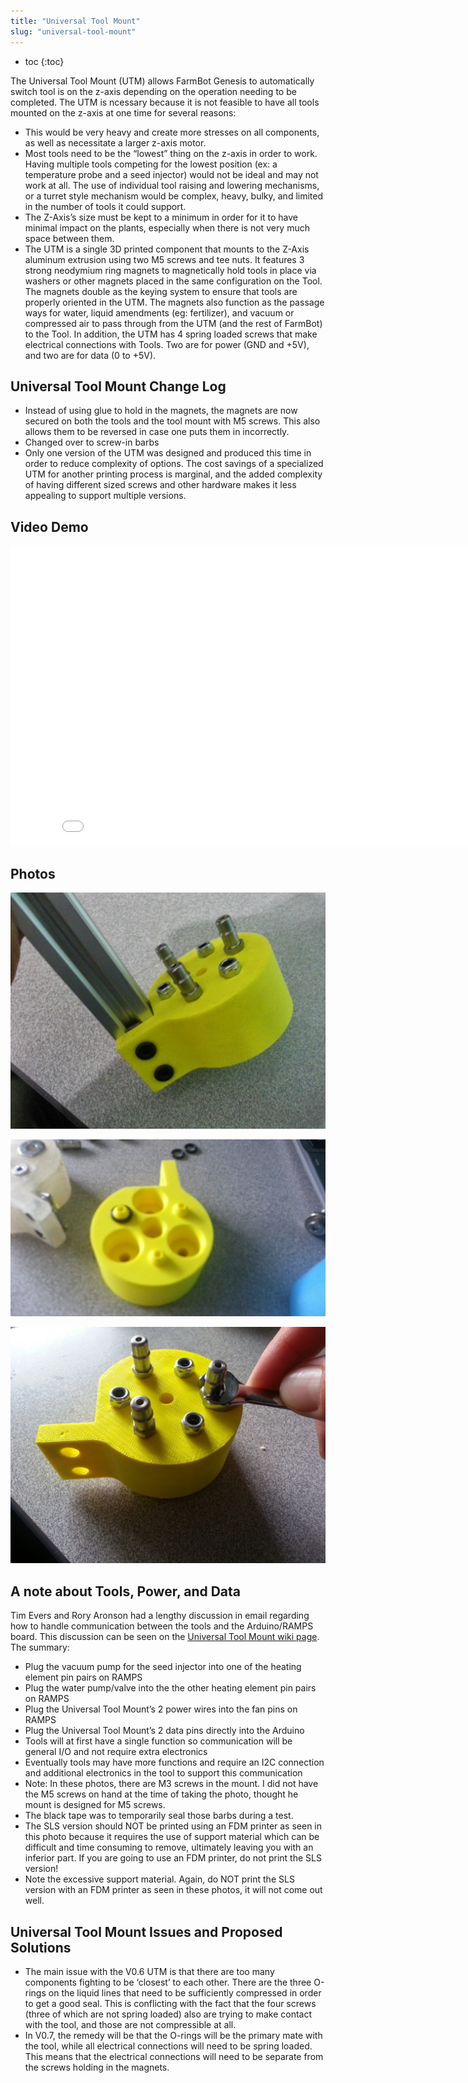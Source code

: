 ```yaml
---
title: "Universal Tool Mount"
slug: "universal-tool-mount"
---
```


* toc
{:toc}

The Universal Tool Mount (UTM) allows FarmBot Genesis to automatically switch tool is on the z-axis depending on the operation needing to be completed. The UTM is ncessary because it is not feasible to have all tools mounted on the z-axis at one time for several reasons:

  * This would be very heavy and create more stresses on all components, as well as necessitate a larger z-axis motor.
  * Most tools need to be the “lowest” thing on the z-axis in order to work. Having multiple tools competing for the lowest position (ex: a temperature probe and a seed injector) would not be ideal and may not work at all. The use of individual tool raising and lowering mechanisms, or a turret style mechanism would be complex, heavy, bulky, and limited in the number of tools it could support.
  * The Z-Axis’s size must be kept to a minimum in order for it to have minimal impact on the plants, especially when there is not very much space between them.
  * The UTM is a single 3D printed component that mounts to the Z-Axis aluminum extrusion using two M5 screws and tee nuts. It features 3 strong neodymium ring magnets to magnetically hold tools in place via washers or other magnets placed in the same configuration on the Tool. The magnets double as the keying system to ensure that tools are properly oriented in the UTM. The magnets also function as the passage ways for water, liquid amendments (eg: fertilizer), and vacuum or compressed air to pass through from the UTM (and the rest of FarmBot) to the Tool. In addition, the UTM has 4 spring loaded screws that make electrical connections with Tools. Two are for power (GND and +5V), and two are for data (0 to +5V).

## Universal Tool Mount Change Log
  * Instead of using glue to hold in the magnets, the magnets are now secured on both the tools and the tool mount with M5 screws. This also allows them to be reversed in case one puts them in incorrectly.
  * Changed over to screw-in barbs
  * Only one version of the UTM was designed and produced this time in order to reduce complexity of options. The cost savings of a specialized UTM for another printing process is marginal, and the added complexity of having different sized screws and other hardware makes it less appealing to support multiple versions.

## Video Demo

<iframe class="embedly-embed" src="//cdn.embedly.com/widgets/media.html?src=https%3A%2F%2Fwww.youtube.com%2Fembed%2FlnrhFsq8IJg%3Ffeature%3Doembed&url=https%3A%2F%2Fwww.youtube.com%2Fwatch%3Fv%3DlnrhFsq8IJg&image=https%3A%2F%2Fi.ytimg.com%2Fvi%2FlnrhFsq8IJg%2Fhqdefault.jpg&key=02466f963b9b4bb8845a05b53d3235d7&type=text%2Fhtml&schema=youtube" width="854" height="480" scrolling="no" frameborder="0" allowfullscreen></iframe>

## Photos

![IMG_20141113_182531.jpg](IMG_20141113_182531.jpg)



![IMG_20141113_131722.jpg](IMG_20141113_131722.jpg)



![IMG_20141113_153956.jpg](IMG_20141113_153956.jpg)

## A note about Tools, Power, and Data
Tim Evers and Rory Aronson had a lengthy discussion in email regarding how to handle communication between the tools and the Arduino/RAMPS board. This discussion can be seen on the [Universal Tool Mount wiki page](http://wiki.farmbot.cc/wiki/Universal_Tool_Mount). The summary:

  * Plug the vacuum pump for the seed injector into one of the heating element pin pairs on RAMPS
  * Plug the water pump/valve into the the other heating element pin pairs on RAMPS
  * Plug the Universal Tool Mount’s 2 power wires into the fan pins on RAMPS
  * Plug the Universal Tool Mount’s 2 data pins directly into the Arduino
  * Tools will at first have a single function so communication will be general I/O and not require extra electronics
  * Eventually tools may have more functions and require an I2C connection and additional electronics in the tool to support this communication
  * Note: In these photos, there are M3 screws in the mount. I did not have the M5 screws on hand at the time of taking the photo, thought he mount is designed for M5 screws.
  * The black tape was to temporarily seal those barbs during a test.
  * The SLS version should NOT be printed using an FDM printer as seen in this photo because it requires the use of support material which can be difficult and time consuming to remove, ultimately leaving you with an inferior part. If you are going to use an FDM printer, do not print the SLS version!
  * Note the excessive support material. Again, do NOT print the SLS version with an FDM printer as seen in these photos, it will not come out well.

## Universal Tool Mount Issues and Proposed Solutions
  * The main issue with the V0.6 UTM is that there are too many components fighting to be ‘closest’ to each other. There are the three O-rings on the liquid lines that need to be sufficiently compressed in order to get a good seal. This is conflicting with the fact that the four screws (three of which are not spring loaded) also are trying to make contact with the tool, and those are not compressible at all.
  * In V0.7, the remedy will be that the O-rings will be the primary mate with the tool, while all electrical connections will need to be spring loaded. This means that the electrical connections will need to be separate from the screws holding in the magnets.
